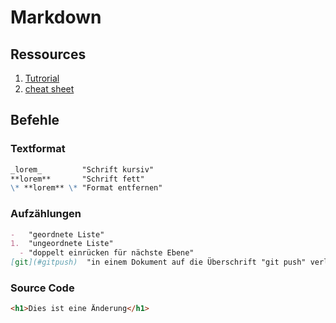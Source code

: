 # Markdown

## Ressources

1. [Tutrorial](https://www.markdowntutorial.com/)
1. [cheat sheet](https://guides.github.com/pdfs/markdown-cheatsheet-online.pdf)

## Befehle

### Textformat

```Markdown
_lorem_         "Schrift kursiv"
**lorem**       "Schrift fett"
\* **lorem** \* "Format entfernen"
```

### Aufzählungen

```Markdown
-   "geordnete Liste"
1.  "ungeordnete Liste"
  - "doppelt einrücken für nächste Ebene"
[git](#gitpush)  "in einem Dokument auf die Überschrift "git push" verlinken"
```

### Source Code

```html
<h1>Dies ist eine Änderung</h1>
```
